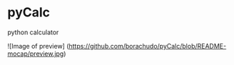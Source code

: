 # pyCalc
python calculator 

![Image of preview] (https://github.com/borachudo/pyCalc/blob/README-mocap/preview.jpg)
